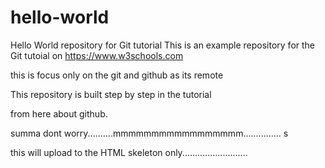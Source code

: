 # hello-world
Hello World repository for Git tutorial
This is an example repository for the Git tutoial on https://www.w3schools.com

this is focus only on the git and github as its remote

This repository is built step by step in the tutorial

from here about github.

summa dont worry..........mmmmmmmmmmmmmmmmm...............
s


this will upload to the HTML skeleton only..........................
